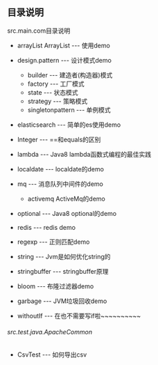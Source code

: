 ## 目录说明
src.main.com目录说明
- arrayList ArrayList --- 使用demo

- design.pattern --- 设计模式demo
    - builder  --- 建造者(构造器)模式
    - factory  --- 工厂模式
    - state    --- 状态模式 
    - strategy --- 策略模式
    - singletonpattern --- 单例模式
    
- elasticsearch --- 简单的es使用demo
- Integer --- ==和equals的区别
- lambda  --- Java8 lambda函数式编程的最佳实践
- localdate --- localdate的demo
- mq --- 消息队列中间件的demo
    - activemq ActiveMq的demo
- optional --- Java8 optional的demo
- redis --- redis demo
- regexp --- 正则匹配demo
- string --- Jvm是如何优化string的
- stringbuffer --- stringbuffer原理
- bloom --- 布隆过滤器demo
- garbage --- JVM垃圾回收demo 
- withoutIf --- 在也不需要写if啦~~~~~~~~~~

###### src.test.java.ApacheCommon
 - CsvTest --- 如何导出csv
 